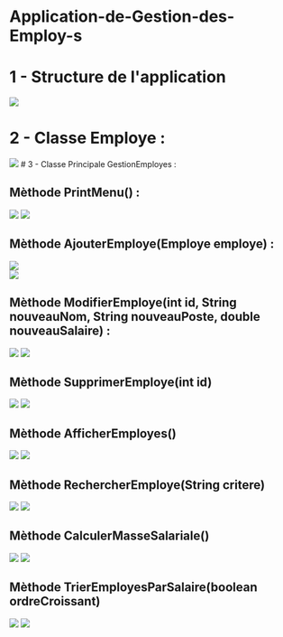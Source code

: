 # Application-de-Gestion-des-Employ-s


# 1 - Structure de l'application

<img src="images/structure.png">

# 2 - Classe Employe :
<img src="images/1_Classe_Employe.png">
# 3 - Classe Principale GestionEmployes :

## Mèthode PrintMenu() :
<img src="images/printMenu.png">
<img src="images/printMenuR.png">

## Mèthode AjouterEmploye(Employe employe) :
<img src="images/ajouterEmploye.png">
<br>
<img src="images/ajouterEmployeR.png">

## Mèthode ModifierEmploye(int id, String nouveauNom, String nouveauPoste, double nouveauSalaire) :
<img src="images/modifie.png">
<img src="images/modifieR.png">

## Mèthode SupprimerEmploye(int id)
<img src="images/supprimer.png">
<img src="images/supprimerR.png">

## Mèthode AfficherEmployes()
<img src="images/afficher.png">
<img src="images/afficherR.png">

## Mèthode RechercherEmploye(String critere)
<img src="images/recherche.png">
<img src="images/rechercheR.png">

## Mèthode CalculerMasseSalariale()
<img src="images/calculer.png">
<img src="images/calculerR.png">

## Mèthode TrierEmployesParSalaire(boolean ordreCroissant)
<img src="images/trie.png">
<img src="images/trieR.png">

